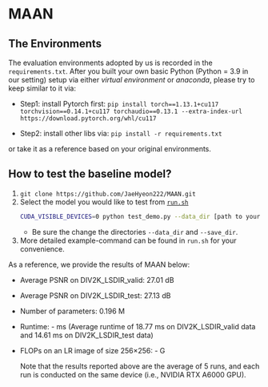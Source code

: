# MAAN

## The Environments

The evaluation environments adopted by us is recorded in the `requirements.txt`. After you built your own basic Python (Python = 3.9 in our setting) setup via either *virtual environment* or *anaconda*, please try to keep similar to it via:

- Step1: install Pytorch first:
`pip install torch==1.13.1+cu117 torchvision==0.14.1+cu117 torchaudio==0.13.1 --extra-index-url https://download.pytorch.org/whl/cu117`

- Step2: install other libs via:
```pip install -r requirements.txt```

or take it as a reference based on your original environments.

## How to test the baseline model?

1. `git clone https://github.com/JaeHyeon222/MAAN.git`
2. Select the model you would like to test from [`run.sh`](./run.sh)
    ```bash
    CUDA_VISIBLE_DEVICES=0 python test_demo.py --data_dir [path to your data dir] --save_dir [path to your save dir] --model_id 29
    ```
    - Be sure the change the directories `--data_dir` and `--save_dir`.
3. More detailed example-command can be found in `run.sh` for your convenience.

As a reference, we provide the results of MAAN below:
- Average PSNR on DIV2K_LSDIR_valid: 27.01 dB
- Average PSNR on DIV2K_LSDIR_test: 27.13 dB
- Number of parameters: 0.196 M
- Runtime: - ms (Average runtime of 18.77 ms on DIV2K_LSDIR_valid data and 14.61 ms on DIV2K_LSDIR_test data)
- FLOPs on an LR image of size 256×256: - G

    Note that the results reported above are the average of 5 runs, and each run is conducted on the same device (i.e., NVIDIA RTX A6000 GPU).
